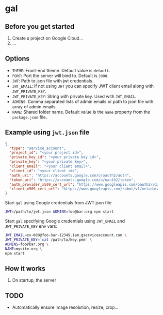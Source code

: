 # gal

## Before you get started

1. Create a project on Google Cloud...
2. ...

## Options

* `THEME`: Front-end theme. Default value is `default`.
* `PORT`: Port the server will bind to. Default is `3000`.
* `JWT`: Path to json file with jwt credentials.
* `JWT_EMAIL`: If not using `JWT` you can specify JWT client email along with
  `JWT_PRIVATE_KEY`.
* `JWT_PRIVATE_KEY`: String with private key. Used with `JWT_EMAIL`.
* `ADMINS`: Comma separated lists of admin emails or path to json file with
  array of admin emails.
* `NAME`: Shared folder name. Default value is the `name` property from the
  `package.json` file.

## Example using `jwt.json` file

```json
{
  "type": "service_account",
  "project_id": "<your project id>",
  "private_key_id": "<your private key id>",
  "private_key": "<your private key>",
  "client_email": "<your client email>",
  "client_id": "<your client id>",
  "auth_uri": "https://accounts.google.com/o/oauth2/auth",
  "token_uri": "https://accounts.google.com/o/oauth2/token",
  "auth_provider_x509_cert_url": "https://www.googleapis.com/oauth2/v1/certs",
  "client_x509_cert_url": "https://www.googleapis.com/robot/v1/metadata/x509/<your client email>"
}
```

Start `gal` using Google credentials from JWT json file:

```sh
JWT=/path/to/jwt.json ADMINS=foo@bar.org npm start
```

Start `gal` specifying Google credentials using `JWT_EMAIL` and
`JWT_PRIVATE_KEY` env vars:

```sh
JWT_EMAIL=xx-000@foo-bar-12345.iam.gserviceaccount.com \
JWT_PRIVATE_KEY=`cat /path/to/key.pem` \
ADMINS=foo@bar.org \
NAME=mysite.org \
npm start
```

## How it works

1. On startup, the server 


## TODO

* Automatically ensure image resolution, resize, crop...

